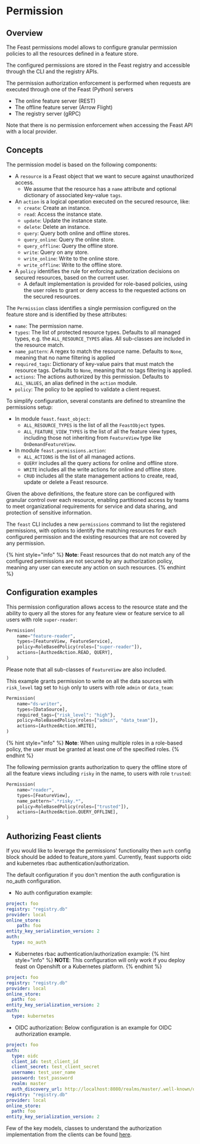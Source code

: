 # Permission

## Overview

The Feast permissions model allows to configure granular permission policies to all the resources defined in a feature store.

The configured permissions are stored in the Feast registry and accessible through the CLI and the registry APIs.

The permission authorization enforcement is performed when requests are executed through one of the Feast (Python) servers
- The online feature server (REST)
- The offline feature server (Arrow Flight)
- The registry server (gRPC)

Note that there is no permission enforcement when accessing the Feast API with a local provider.

## Concepts

The permission model is based on the following components:
- A `resource` is a Feast object that we want to secure against unauthorized access.
  - We assume that the resource has a `name` attribute and optional dictionary of associated key-value `tags`.
- An `action` is a logical operation executed on the secured resource, like:
  - `create`: Create an instance.
  - `read`: Access the instance state.
  - `update`: Update the instance state.
  - `delete`: Delete an instance.
  - `query`:  Query both online and offline stores.
  - `query_online`:  Query the online store.
  - `query_offline`:  Query the offline store.
  - `write`:  Query on any store.
  - `write_online`:  Write to the online store.
  - `write_offline`:  Write to the offline store.
- A `policy` identifies the rule for enforcing authorization decisions on secured resources, based on the current user.
  - A default implementation is provided for role-based policies, using the user roles to grant or deny access to the requested actions
  on the secured resources.

The `Permission` class identifies a single permission configured on the feature store and is identified by these attributes:
- `name`: The permission name.
- `types`: The list of protected resource  types. Defaults to all managed types, e.g. the `ALL_RESOURCE_TYPES` alias. All sub-classes are included in the resource match.
- `name_pattern`: A regex to match the resource name. Defaults to `None`, meaning that no name filtering is applied
- `required_tags`: Dictionary of key-value pairs that must match the resource tags. Defaults to `None`, meaning that no tags filtering is applied.
- `actions`: The actions authorized by this permission. Defaults to `ALL_VALUES`, an alias defined in the `action` module.
- `policy`: The policy to be applied to validate a client request.

To simplify configuration, several constants are defined to streamline the permissions setup:
- In module `feast.feast_object`:
  - `ALL_RESOURCE_TYPES` is the list of all the `FeastObject` types.
  - `ALL_FEATURE_VIEW_TYPES` is the list of all the feature view types, including those not inheriting from `FeatureView` type like 
  `OnDemandFeatureView`.
- In module `feast.permissions.action`:
  - `ALL_ACTIONS` is the list of all managed actions.
  - `QUERY` includes all the query actions for online and offline store.
  - `WRITE` includes all the write actions for online and offline store.
  - `CRUD` includes all the state management actions to create, read, update or delete a Feast resource.

Given the above definitions, the feature store can be configured with granular control over each resource, enabling partitioned access by 
teams to meet organizational requirements for service and data sharing, and protection of sensitive information.

The `feast` CLI includes a new `permissions` command to list the registered permissions, with options to identify the matching resources for each configured permission and the existing resources that are not covered by any permission.

{% hint style="info" %}
**Note**: Feast resources that do not match any of the configured permissions are not secured by any authorization policy, meaning any user can execute any action on such resources.
{% endhint %}

## Configuration examples
This permission configuration allows access to the resource state and the ability to query all the stores for any feature view or feature service
to all users with role `super-reader`:
```py
Permission(
    name="feature-reader",
    types=[FeatureView, FeatureService],
    policy=RoleBasedPolicy(roles=["super-reader"]),
    actions=[AuthzedAction.READ, QUERY],
)
```
Please note that all sub-classes of `FeatureView` are also included.

This example grants permission to write on all the data sources with `risk_level` tag set to `high` only to users with role `admin` or `data_team`:
```py
Permission(
    name="ds-writer",
    types=[DataSource],
    required_tags={"risk_level": "high"},
    policy=RoleBasedPolicy(roles=["admin", "data_team"]),
    actions=[AuthzedAction.WRITE],
)
```

{% hint style="info" %}
**Note**: When using multiple roles in a role-based policy, the user must be granted at least one of the specified roles.
{% endhint %}


The following permission grants authorization to query the offline store of all the feature views including `risky` in the name, to users with role `trusted`:
```py
Permission(
    name="reader",
    types=[FeatureView],
    name_pattern=".*risky.*",
    policy=RoleBasedPolicy(roles=["trusted"]),
    actions=[AuthzedAction.QUERY_OFFLINE],
)
```

## Authorizing Feast clients
If you would like to leverage the permissions' functionality then `auth` config block should be added to feature_store.yaml. Currently, feast supports oidc and kubernetes rbac authentication/authorization. 

The default configuration if you don't mention the auth configuration is no_auth configuration.

* No auth configuration example:
```yaml
project: foo
registry: "registry.db"
provider: local
online_store:
    path: foo
entity_key_serialization_version: 2
auth:
  type: no_auth
```

* Kubernetes rbac authentication/authorization example:
{% hint style="info" %}
**NOTE**: This configuration will only work if you deploy feast on Openshift or a Kubernetes platform.
{% endhint %}
```yaml
project: foo
registry: "registry.db"
provider: local
online_store:
  path: foo
entity_key_serialization_version: 2
auth:
  type: kubernetes
```
* OIDC authorization: Below configuration is an example for OIDC authorization example. 
```yaml
project: foo
auth:
  type: oidc
  client_id: test_client_id
  client_secret: test_client_secret
  username: test_user_name
  password: test_password
  realm: master
  auth_discovery_url: http://localhost:8080/realms/master/.well-known/openid-configuration
registry: "registry.db"
provider: local
online_store:
  path: foo
entity_key_serialization_version: 2
```
Few of the key models, classes to understand the authorization implementation from the clients can be found [here](./../../../sdk/python/feast/permissions/client).